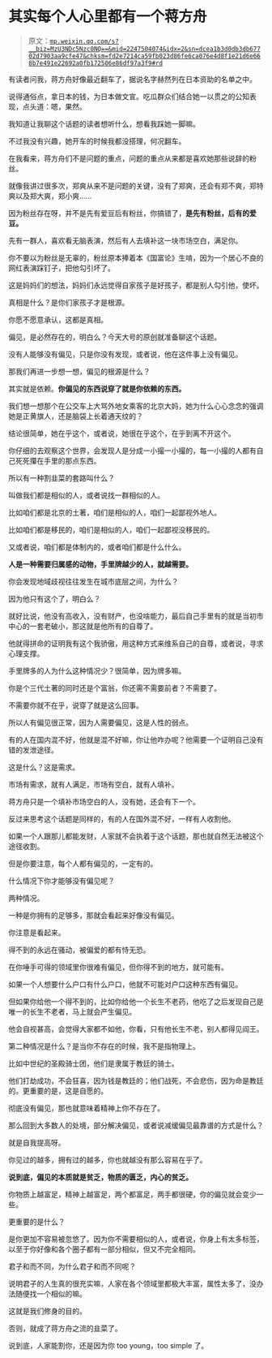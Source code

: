 # 其实每个人心里都有一个蒋方舟

> 原文：[`mp.weixin.qq.com/s?__biz=MzU3NDc5Nzc0NQ==&mid=2247504074&idx=2&sn=dcea1b3d0db3db67702d7903aa9cfe47&chksm=fd2e7214ca59fb023d86fe6ca076e4d8f1e21d6e668b7e491e22692a0fb172506e86df97a3f9#rd`](http://mp.weixin.qq.com/s?__biz=MzU3NDc5Nzc0NQ==&mid=2247504074&idx=2&sn=dcea1b3d0db3db67702d7903aa9cfe47&chksm=fd2e7214ca59fb023d86fe6ca076e4d8f1e21d6e668b7e491e22692a0fb172506e86df97a3f9#rd)

有读者问我，蒋方舟好像最近翻车了，据说名字赫然列在日本资助的名单之中。 

说得通俗点，拿日本的钱，为日本做文宣。吃瓜群众们结合她一以贯之的公知表现，点头道：嗯，果然。

我知道让我聊这个话题的读者想听什么，想看我踩她一脚嘛。 

不过我没有兴趣，她开车的时候我都没搭理，何况翻车。 

在我看来，蒋方舟们不是问题的重点，问题的重点从来都是喜欢她那些说辞的粉丝。 

就像我讲过很多次，郑爽从来不是问题的关键，没有了郑爽，还会有郑不爽，郑特爽以及郑大爽，郑小爽...... 

因为粉丝存在呀，并不是先有爱豆后有粉丝，你搞错了，**是先有粉丝，后有的爱豆。**

先有一群人，喜欢看无脑表演，然后有人去填补这一块市场空白，满足你。 

你不要以为粉丝是无辜的，粉丝原本捧着本《国富论》生啃，因为一个居心不良的网红表演踩钉子，把他勾引坏了。 

这是妈妈们的想法，妈妈们永远觉得自家孩子是好孩子，都是别人勾引他，使坏。 

真相是什么？是你们家孩子才是根源。

你愿不愿意承认，这都是真相。

偏见，是必然存在的，明白么？今天大号的原创就准备聊这个话题。 

没有人能够没有偏见，只是你没有发现，或者说，他在这件事上没有偏见。 

那我们再进一步想一想，偏见的根源是什么？ 

其实就是依赖。**你偏见的东西说穿了就是你依赖的东西。** 

我们想一想那个在公交车上大骂外地女乘客的北京大妈，她为什么心心念念的强调她是正黄旗人，还是脑袋上长着通天纹的？ 

结论很简单，她在乎这个，或者说，她很在乎这个，在乎到离不开这个。 

你仔细的去观察这个世界，会发现人是分成一小撮一小撮的，每一小撮的人都有自己死死攥在手里的那点东西。 

所以有一种割韭菜的套路叫什么？ 

叫做我们都是相似的人，或者说找一群相似的人。

比如咱们都是北京的土著，咱们是相似的人，咱们一起鄙视外地人。 

比如咱们都是移民的，咱们是相似的人，咱们一起鄙视没移民的。

又或者说，咱们都是体制内的，或者咱们都是什么什么。

**人是一种需要归属感的动物，手里牌越少的人，就越需要。** 

你会发现地域歧视往往发生在城市底层之间，为什么？ 

因为他只有这个了，明白么？ 

就好比说，他没有高收入，没有财产，也没啥能力，最后自己手里有的就是当初市中心的一套老破小，那这就是他所有的自尊了。 

他就得拼命的证明我有这个我骄傲，用这种方式来维系自己的自尊，或者说，寻求心理支撑。 

手里牌多的人为什么这种情况少？很简单，因为牌多嘛。 

你是个三代土著的同时还是个富翁，你还需不需要前者？不需要了。

不需要你就不在乎，说穿了就是这么回事。 

所以人有偏见很正常，因为人需要偏见，这是人性的弱点。 

有的人在国内混不好，他就是混不好嘛，你让他咋办呢？他需要一个证明自己没有错的发泄途径。 

这是什么？这是需求。

市场有需求，就有人满足，市场有空白，就有人填补。

蒋方舟只是一个填补市场空白的人，没有她，还会有下一个。 

反过来思考这个话题是同样的，有的人在国外混不好，一样有人收割他。 

如果一个人跟那儿都能发财，人家就不会执着于这个话题，那也就自然无法被这个途径收割。 

但是你要注意，每个人都有偏见的，一定有的。 

什么情况下你才能够没有偏见呢？

两种情况。 

一种是你拥有的足够多，那就会看起来好像没有偏见。

你注意是看起来。

得不到的永远在骚动，被偏爱的都有恃无恐。 

在你唾手可得的领域里你很难有偏见，但你得不到的地方，就可能有。

如果一个人想要什么户口有什么户口，他就不可能对户口这种东西有偏见。 

但如果你给他一个得不到的，比如你给他一个长生不老药，他吃了之后发现自己是唯一的长生不老者，马上就会产生偏见。

他会自视甚高，会觉得大家都不如他，你看，只有他长生不老，别人都得见阎王。

第二种情况是什么？是当你不存在的时候，我不是指物理上。 

比如中世纪的圣殿骑士团，他们是隶属于教廷的骑士。

他们打劫成功，不会狂喜，因为钱是教廷的；他们战死，不会悲伤，因为命是教廷的。更重要的是，这是自愿的。

彻底没有偏见，那也就意味着精神上你不存在了。

那么回到大多数人的处境，部分解决偏见，或者说减缓偏见最靠谱的方式是什么？ 

就是自我提高呀。

你见过的越多，拥有过的越多，你也就越没有那么容易在乎了。 

**说到底，偏见的本质就是贫乏，物质的匮乏，内心的贫乏。** 

你物质上越富足，精神上越富足，两个都富足，两手都很硬，你的偏见就会变少一些。 

更重要的是什么？ 

是你更加不容易被忽悠了。因为你不需要相似的人，或者说，你身上有太多标签，以至于你好像和各个圈子都有一部分相似，但又不完全相同。

君子和而不同，为什么君子和而不同呢？

说明君子的人生真的很充实嘛，人家在各个领域里都极大丰富，属性太多了，没办法随便找一个相似的嘛。 

这就是我们修身的目的。 

否则，就成了蒋方舟之流的韭菜了。

说到底，人家能割你，还是因为你 too young，too simple 了。